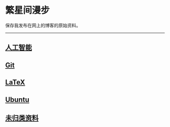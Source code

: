 # 繁星间漫步

保存我发布在网上的博客的原始资料。

---

## [人工智能](ai/ai.md)

## [Git](git/git.md)

## [LaTeX](latex/latex.md)

## [Ubuntu](ubuntu/ubuntu.md)

## [未归类资料](other/other.md)
